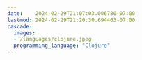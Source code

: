 ```yaml
---
date:    2024-02-29T21:07:03.006780-07:00
lastmod: 2024-02-29T21:20:30.694463-07:00
cascade:
  images:
  - /languages/clojure.jpeg
  programming_language: "Clojure"
---
```

